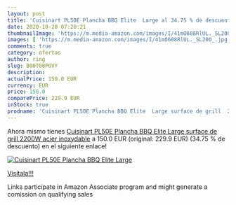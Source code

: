 ```yaml
---
layout: post
title: 'Cuisinart PL50E Plancha BBQ Elite  Large al 34.75 % de descuento'
date: 2020-10-20 07:20:21
thumbnailImage: 'https://m.media-amazon.com/images/I/41mO608RlUL._SL200_.jpg'
images: [ 'https://m.media-amazon.com/images/I/41mO608RlUL._SL200_.jpg' ]
comments: true
category: ofertas
author: ring
slug: B00TO8POVY
description:
actualPrice: 150.0 EUR
currency: EUR
price: 150.0
comparePrice: 229.9 EUR
inStock: true
prodname: 'Cuisinart PL50E Plancha BBQ Elite  Large surface de grill  2200W  acier inoxydable'
---
```


Ahora mismo tienes [Cuisinart PL50E Plancha BBQ Elite  Large surface de grill  2200W  acier inoxydable](https://www.amazon.fr/dp/B00TO8POVY/?tag=tolees0d-21) a 150.0 EUR (original: 229.9 EUR) (34.75 %  de descuento) en el siguiente enlace!

[![Cuisinart PL50E Plancha BBQ Elite  Large](https://m.media-amazon.com/images/I/41mO608RlUL._SL200_.jpg)](https://www.amazon.fr/dp/B00TO8POVY/?tag=tolees0d-21)

[Visítala!!!](https://www.amazon.fr/dp/B00TO8POVY/?tag=tolees0d-21)

Links participate in Amazon Associate program and might generate a comission on qualifying sales
